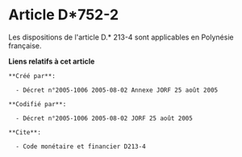 # Article D*752-2

Les dispositions de l'article D.* 213-4 sont applicables en Polynésie française.

**Liens relatifs à cet article**

	**Créé par**:

	  - Décret n°2005-1006 2005-08-02 Annexe JORF 25 août 2005

	**Codifié par**:

	  - Décret n°2005-1006 2005-08-02 JORF 25 août 2005

	**Cite**:

	  - Code monétaire et financier D213-4
